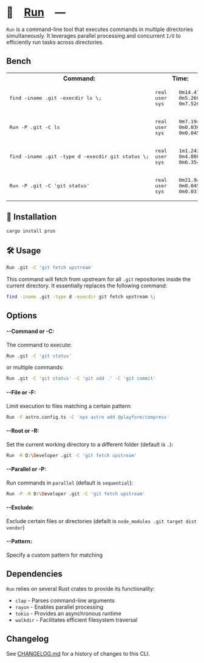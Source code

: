 # 🍺 [Run] —

`Run` is a command-line tool that executes commands in multiple directories
simultaneously. It leverages parallel processing and concurrent `I/O` to
efficiently run tasks across directories.

[Run]: HTTPS://crates.io/crates/prun

## Bench

<table>
	<tr>
		<th>Command:</th>
		<th>Time:</th>
	</tr>
	<tr>
		<td>
			<pre>find -iname .git -execdir ls \;</pre>
		</td>
		<td>
			<pre>real    0m14.476s
user    0m5.260s
sys     0m7.526s</pre>
		</td>
	</tr>
	<tr>
		<td>
			<pre>Run -P .git -C ls</pre>
		</td>
		<td>
			<pre>real    0m7.194s
user    0m0.030s
sys     0m0.045s</pre>
		</td>
	</tr>
	<tr>
		<td>
			<pre>find -iname .git -type d -execdir git status \;</pre>
		</td>
		<td>
			<pre>real    1m1.242s
user    0m4.080s
sys     0m6.354s</pre>
		</td>
	</tr>
	<tr>
		<td>
			<pre>Run -P .git -C 'git status'</pre>
		</td>
		<td>
			<pre>real    0m21.947s
user    0m0.045s
sys     0m0.031s</pre>
		</td>
	</tr>
</table>

## 🚀 Installation

```sh
cargo install prun
```

## 🛠️ Usage

```sh
Run .git -C 'git fetch upstream'
```

This command will fetch from upstream for all `.git` repositories inside the
current directory. It essentially replaces the following command:

```sh
find -iname .git -type d -execdir git fetch upstream \;
```

## Options

#### --Command or -C:

The command to execute:

```sh
Run .git -C 'git status'
```

or multiple commands:

```sh
Run .git -C 'git status' -C 'git add .' -C 'git commit'
```

#### --File or -F:

Limit execution to files matching a certain pattern:

```sh
Run -F astro.config.ts -C 'npx astro add @playform/compress'
```

#### --Root or -R:

Set the current working directory to a different folder (default is `.`):

```sh
Run -R D:\Developer .git -C 'git fetch upstream'
```

#### --Parallel or -P:

Run commands in `parallel` (default is `sequential`):

```sh
Run -P -R D:\Developer .git -C 'git fetch upstream'
```

#### --Exclude:

Exclude certain files or directories (defailt is
`node_modules .git target dist vendor`)

#### --Pattern:

Specify a custom pattern for matching

## Dependencies

`Run` relies on several Rust crates to provide its functionality:

-   `clap` - Parses command-line arguments
-   `rayon` - Enables parallel processing
-   `tokio` - Provides an asynchronous runtime
-   `walkdir` - Facilitates efficient filesystem traversal

[Run]: HTTPS://crates.io/crates/prun

## Changelog

See [CHANGELOG.md](CHANGELOG.md) for a history of changes to this CLI.
